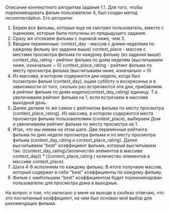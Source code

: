 Описание контекстного алгоритма задания 1.1. 
Для того, чтобы порекомендовать фильм пользователю 4, был создан метод recommendation. 
Его алгоритм:
1. Берем все фильмы, которые еще не смотрел пользователь, вместе с оценками, которые были получены из предыдущего задания. 
2. Сразу же отсекаем фильмы с оценкой ниже, чем 3.
3. Вводим переменные:
context_day - массив с днями неделями по каждому фильму (из задания выше)
context_place - массив с местами просмотра фильма по каждому фильму (из задания выше)
context_day_rating - рейтинг фильма по дням неделям (высчитываем ниже, изначально = 0)
context_place_rating - рейтинг фильма по месту просмотра фильма (высчитываем ниже, изначально = 0)
4. Из массива, в котором содержится дни недели, когда был посмотрен фильм (context_day), ищем субботу и воскресенье и в зависимости от того, сколько раз встречаются эти дни, прибавляем в рейтинг фильма по дням недели(context_day_rating) единицу. Т.е. увеличиваем рейтинг фильма на 1, если встречаем в массиве выходной день.
5. Далее делаем то же самое с рейтингом фильма по месту просмотра (context_place_rating). Из массива, в котором содержится места просмотра фильма пользователями (context_place), выбираем Дом и увеличиваем рейтинг фильма по месту просмотра на 1.
6. Итак, что мы имеем на этом шаге. Две переменные рейтинга фильма по дню недели просмотра фильма и по месту просмотра фильма (context_day_rating и context_place_rating). Далее высчитываем "best" коэффициент фильма, который высчитываем так: 
((context_day_rating)/(количество элементов в массиве context_day)) * ((context_place_rating / количество элементов в массиве context_place).
7. Шаги 4-6 исполняем по каждому фильму. В итоге получаем массив, который содержит в себе "best" коэффициенты по каждому фильму. 
8. Фильм с наибольшим "best" коэффициентом будет порекомендован пользователю для просмотра дома в выходные.

На вопрос о том, что написано у меня на выходе в скобках отвечаю, что это посчитанный коэффициент, на чем был основан мой выбор для рекомендации фильма. 
